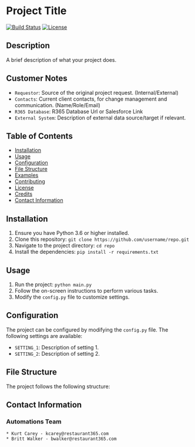 # Project Title

[![Build Status](https://img.exmaple.io/exmaple/username/repo.svg)](https://exmaple.org/username/repo)
[![License](https://img.exmaple.io/badge/license-MIT-blue.svg)](https://opensource.org/licenses/MIT)

## Description
A brief description of what your project does.

## Customer Notes
- `Requestor`: Source of the original project request. (Internal/External)
- `Contacts`: Current client contacts, for change management and communication. (Name/Role/Email) 
- `R365 Database`: R365 Database Url or Salesforce Link
- `External System`: Description of external data source/target if relevant.

## Table of Contents

- [Installation](#installation)
- [Usage](#usage)
- [Configuration](#configuration)
- [File Structure](#file-structure)
- [Examples](#examples)
- [Contributing](#contributing)
- [License](#license)
- [Credits](#credits)
- [Contact Information](#contact-information)

## Installation

1. Ensure you have Python 3.6 or higher installed.
2. Clone this repository: `git clone https://github.com/username/repo.git`
3. Navigate to the project directory: `cd repo`
4. Install the dependencies: `pip install -r requirements.txt`

## Usage

1. Run the project: `python main.py`
2. Follow the on-screen instructions to perform various tasks.
3. Modify the `config.py` file to customize settings.

## Configuration

The project can be configured by modifying the `config.py` file. The following settings are available:

- `SETTING_1`: Description of setting 1.
- `SETTING_2`: Description of setting 2.

## File Structure

The project follows the following structure:

## Contact Information

### Automations Team
    * Kurt Carey - kcarey@restaurant365.com
    * Britt Walker - bwalker@restaurant365.com
